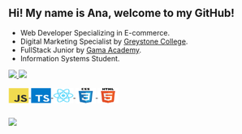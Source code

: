## Hi! My name is Ana, welcome to my GitHub!
- Web Developer Specializing in E-commerce.
- Digital Marketing Specialist by [Greystone College](https://www.ilsc.com/greystone-college).
- FullStack Junior by [Gama Academy](https://www.gama.academy/gama-experience/desenvolvimento-full-stack).
- Information Systems Student.
<div>    
    <a href="https://github.com/AnaLuizaMarques">
  <img height="150em" src="https://github-readme-stats.vercel.app/api?username=AnaLuizaMarques&show_icons=true&theme=dark&include_all_commits=true&count_private=true"/>
  <img height="150em" src="https://github-readme-stats.vercel.app/api/top-langs/?username=AnaLuizaMarques&layout=compact&langs_count=16&theme=dark"/>
</div>
  <div style="display: inline_block"><br>
    <img align="center" alt="Ana-js" height="30" width="40" src="https://github.com/devicons/devicon/blob/master/icons/javascript/javascript-original.svg">
    <img align="center" alt="Ana-js" height="30" width="40" src="https://github.com/devicons/devicon/blob/master/icons/typescript/typescript-original.svg">
    <img align="center" alt="Ana-js" height="30" width="40" src="https://github.com/devicons/devicon/blob/master/icons/react/react-original.svg">
    <img align="center" alt="Ana-css" height="30" width="40" src="https://github.com/devicons/devicon/blob/master/icons/css3/css3-original-wordmark.svg">
    <img align="center" alt="Ana-html" height="30" width="40" src="https://github.com/devicons/devicon/blob/master/icons/html5/html5-original-wordmark.svg">
</div>
  
  ##
 
<div> 
     <a href="https://www.linkedin.com/in/analuizasmarques/" target="_blank"><img src="https://img.shields.io/badge/LinkedIn-0077B5?style=for-the-badge&logo=linkedin&logoColor=white" target="_blank"></a> 
  
